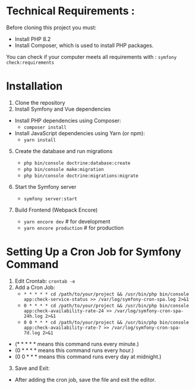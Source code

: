 
# Technical Requirements : 
Before cloning this project you must:

- Install PHP 8.2 
- Install Composer, which is used to install PHP packages.

You can check if your computer meets all requirements with : `symfony check:requirements`

# Installation

1. Clone the repository
2. Install Symfony and Vue dependencies
- Install PHP dependencies using Composer:
    * `composer install`
- Install JavaScript dependencies using Yarn (or npm):
    * `yarn install`
   
5. Create the database and run migrations
   * `php bin/console doctrine:database:create`
   * `php bin/console make:migration`
   * `php bin/console doctrine:migrations:migrate`
  

7. Start the Symfony server
   * `symfony server:start`

8. Build Frontend (Webpack Encore)
   * `yarn encore dev`         # for development
   * `yarn encore production`  # for production


# Setting Up a Cron Job for Symfony Command
1. Edit Crontab:
   `crontab -e`
2. Add a Cron Job:
   * `* * * * * cd /path/to/your/project && /usr/bin/php bin/console app:check-service-status >> /var/log/symfony-cron-spa.log 2>&1`
   * `0 * * * * cd /path/to/your/project && /usr/bin/php bin/console app:check-availability-rate-24 >> /var/log/symfony-cron-spa-24h.log 2>&1`
   * `0 0 * * * cd /path/to/your/project && /usr/bin/php bin/console app:check-availability-rate-7 >> /var/log/symfony-cron-spa-7d.log 2>&1`

- (* * * * * means this command runs every minute.)
- (0 * * * * means this command runs every hour.)
- (0 0 * * * means this command runs every day at midnight.)

3. Save and Exit:
- After adding the cron job, save the file and exit the editor.
